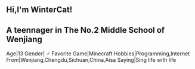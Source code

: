 ## Hi,I'm WinterCat!

## A teennager in The No.2 Middle School of Wenjiang

Age|13
Gender| ♂
Favorite Game|Minecraft
Hobbies|Programming,Internet
From|Wenjiang,Chengdu,Sichuan,China,Aisa
Saying|Sing life with life

<script src="https://giscus.app/client.js" data-repo="awaidea/wintercat" data-repo-id="R_kgDONxxQ5w" data-category="Announcements" data-category-id="DIC_kwDONxxQ584CmeH5" data-mapping="url" data-strict="1" data-reactions-enabled="1" data-emit-metadata="1" data-input-position="top" data-theme="noborder_light" data-lang="zh-CN" data-loading="lazy" crossorigin="anonymous" async> </script>
